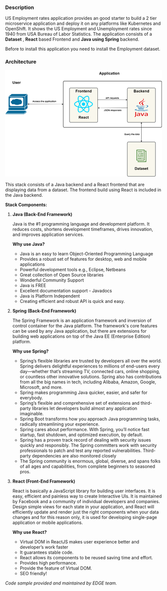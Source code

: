### Description

US Employment rates application provides an good starter to build a 2 tier microservice application and deploy it on any platforms like Kubernetes and OpenShift. It shows the US Employment and Unemployment rates since 1940 from USA Bureau of Labor Statistics. The application consists of a **Dataset** , **React** based Frontend and **Java using Spring** backend.

Before to install this application you need to install the Employment dataset.

### Architecture

![architecture](_images/arch.png)


This stack consists of a Java backend and a React frontend that are displaying data from a dataset. The frontend build using React is included in the Java backend. 

**Stack Components:**

1. **Java (Back-End Framework)**

   Java is the #1 programming language and development platform. It reduces costs, shortens development timeframes, drives innovation, and improves application services.

   **Why use Java?**

   - Java is an easy to learn Object-Oriented Programming Language
   - Provides a robust set of features for desktop, web and mobile applications
   - Powerful development tools e.g., Eclipse, Netbeans
   - Great collection of Open Source libraries
   - Wonderful Community Support
   - Java is FREE
   - Excellent documentation support - Javadocs
   - Java is Platform Independent
   - Creating efficient and robust API is quick and easy.

2. **Spring (Back-End Framework)**

   The Spring Framework is an application framework and inversion of control container for the Java platform. The framework's core features can be used by any Java application, but there are extensions for building web applications on top of the Java EE (Enterprise Edition) platform.

   **Why use Spring?**

   - Spring’s flexible libraries are trusted by developers all over the world. Spring delivers delightful experiences to millions of end-users every day—whether that’s streaming TV, connected cars, online shopping, or countless other innovative solutions. Spring also has contributions from all the big names in tech, including Alibaba, Amazon, Google, Microsoft, and more.
   - Spring makes programming Java quicker, easier, and safer for everybody.
   - Spring’s flexible and comprehensive set of extensions and third-party libraries let developers build almost any application imaginable.
   - Spring Boot transforms how you approach Java programming tasks, radically streamlining your experience. 
   - Spring cares about performance. With Spring, you’ll notice fast startup, fast shutdown, and optimized execution, by default.
   - Spring has a proven track record of dealing with security issues quickly and responsibly. The Spring committers work with security professionals to patch and test any reported vulnerabilities. Third-party dependencies are also monitored closely
   - The Spring community is enormous, global, diverse, and spans folks of all ages and capabilities, from complete beginners to seasoned pros.

2. **React (Front-End Framework)**

   React is basically a JavaScript library for building user interfaces. It is easy, efficient and painless way to create Interactive UIs. It is maintained by Facebook and a community of individual developers and companies. Design simple views for each state in your application, and React will efficiently update and render just the right components when your data changes and for this reason only, it is used for developing single-page application or mobile applications.

   **Why use React?**

   - Virtual DOM in ReactJS makes user experience better and developer’s work faster
   - It guarantees stable code.
   - React allows its components to be reused saving time and effort.
   - Provides high performance.
   - Provide the feature of Virtual DOM.
   - SEO friendly!


*Code sample provided and maintained by EDGE team.*